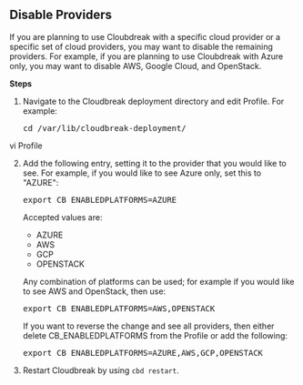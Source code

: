 ## Disable Providers 

If you are planning to use Cloubdreak with a specific cloud provider or a specific set of cloud providers, you may want to disable the remaining providers. For example, if you are planning to use Cloubdreak with Azure only, you may want to disable AWS, Google Cloud, and OpenStack. 

**Steps**

1. Navigate to the Cloudbreak deployment directory and edit Profile. For example:

    <pre>cd /var/lib/cloudbreak-deployment/
vi Profile</pre>

2. Add the following entry, setting it to the provider that you  would like to see. For example, if you would like to see Azure only, set this to "AZURE":

    <pre>export CB_ENABLEDPLATFORMS=AZURE</pre>

    Accepted values are:
    
    * AZURE
    * AWS
    * GCP
    * OPENSTACK

    Any combination of platforms can be used; for example if you would like to see AWS and OpenStack, then use:
    
    <pre>export CB_ENABLEDPLATFORMS=AWS,OPENSTACK</pre>

    If you want to reverse the change and see all providers, then either delete CB_ENABLEDPLATFORMS from the Profile or add the following: 
    
    <pre>export CB_ENABLEDPLATFORMS=AZURE,AWS,GCP,OPENSTACK</pre>
    
3. Restart Cloudbreak by using `cbd restart`.      

